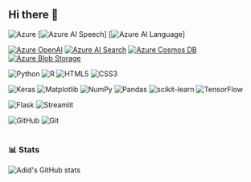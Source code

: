 ## Hi there 👋
![Azure](https://img.shields.io/badge/azure-%230072C6.svg?style=for-the-badge&logo=microsoftazure&logoColor=white)
[![Azure AI Speech](https://img.shields.io/badge/Azure-0078D4?logo=microsoft-azure&logoColor=white&style=for-the-badge)]
[![Azure AI Language](https://img.shields.io/badge/Azure-0078D4?logo=microsoft-azure&logoColor=white&style=for-the-badge)]

[![Azure OpenAI](https://img.shields.io/badge/Azure%20OpenAI-0089D6?logo=openai&logoColor=white&style=for-the-badge)]()
[![Azure AI Search](https://img.shields.io/badge/Azure%20AI%20Search-0078D4?logo=azure-devops&logoColor=white&style=for-the-badge)]()
[![Azure Cosmos DB](https://img.shields.io/badge/Azure%20Cosmos%20DB-003366?logo=azure-devops&logoColor=white&style=for-the-badge)]()
[![Azure Blob Storage](https://img.shields.io/badge/Azure%20Blob%20Storage-2D6EDF?logo=microsoft-azure&logoColor=white&style=for-the-badge)]()

![Python](https://img.shields.io/badge/python-3670A0?style=for-the-badge&logo=python&logoColor=ffdd54)
![R](https://img.shields.io/badge/r-%23276DC3.svg?style=for-the-badge&logo=r&logoColor=white)
![HTML5](https://img.shields.io/badge/html5-%23E34F26.svg?style=for-the-badge&logo=html5&logoColor=white)
![CSS3](https://img.shields.io/badge/css3-%231572B6.svg?style=for-the-badge&logo=css3&logoColor=white)


![Keras](https://img.shields.io/badge/Keras-%23D00000.svg?style=for-the-badge&logo=Keras&logoColor=white)
![Matplotlib](https://img.shields.io/badge/Matplotlib-%23ffffff.svg?style=for-the-badge&logo=Matplotlib&logoColor=black)
![NumPy](https://img.shields.io/badge/numpy-%23013243.svg?style=for-the-badge&logo=numpy&logoColor=white)
![Pandas](https://img.shields.io/badge/pandas-%23150458.svg?style=for-the-badge&logo=pandas&logoColor=white)
![scikit-learn](https://img.shields.io/badge/scikit--learn-%23F7931E.svg?style=for-the-badge&logo=scikit-learn&logoColor=white)
![TensorFlow](https://img.shields.io/badge/TensorFlow-%23FF6F00.svg?style=for-the-badge&logo=TensorFlow&logoColor=white)





![Flask](https://img.shields.io/badge/flask-%23000.svg?style=for-the-badge&logo=flask&logoColor=white)
![Streamlit](https://img.shields.io/badge/Streamlit-%23FE4B4B.svg?style=for-the-badge&logo=streamlit&logoColor=white)


![GitHub](https://img.shields.io/badge/github-%23121011.svg?style=for-the-badge&logo=github&logoColor=white)
![Git](https://img.shields.io/badge/git-%23F05033.svg?style=for-the-badge&logo=git&logoColor=white)

#

### 📊 Stats

![Adid's GitHub stats](https://github-readme-stats.vercel.app/api?username=AdidSS&show_icons=true&theme=dark)
